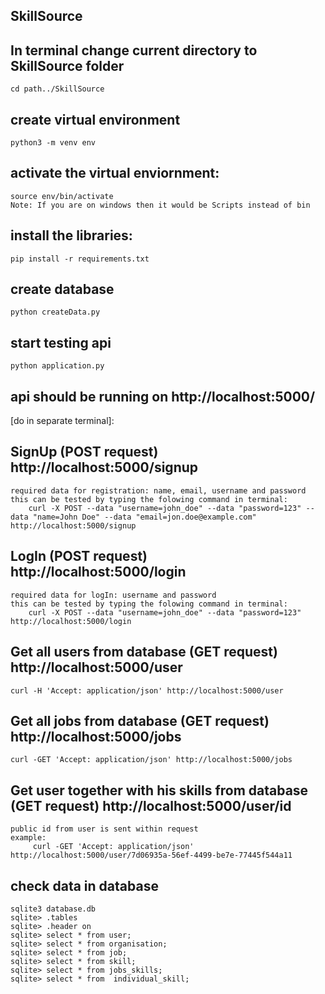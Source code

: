 ## SkillSource
## In terminal change current directory to SkillSource folder
    cd path../SkillSource
## create virtual environment
    python3 -m venv env

## activate the virtual enviornment:
    source env/bin/activate
    Note: If you are on windows then it would be Scripts instead of bin

## install the libraries:
    pip install -r requirements.txt

## create database
    python createData.py

## start testing api
    python application.py

## api should be running on http://localhost:5000/

[do in separate terminal]:

## SignUp (POST request) http://localhost:5000/signup 

    required data for registration: name, email, username and password
    this can be tested by typing the folowing command in terminal:
        curl -X POST --data "username=john_doe" --data "password=123" --data "name=John Doe" --data "email=jon.doe@example.com" http://localhost:5000/signup

## LogIn (POST request) http://localhost:5000/login

    required data for logIn: username and password
    this can be tested by typing the folowing command in terminal:
        curl -X POST --data "username=john_doe" --data "password=123" http://localhost:5000/login

## Get all users from database (GET request) http://localhost:5000/user

    curl -H 'Accept: application/json' http://localhost:5000/user

## Get all jobs from database (GET request) http://localhost:5000/jobs

    curl -GET 'Accept: application/json' http://localhost:5000/jobs

## Get user together with his skills from database (GET request) http://localhost:5000/user/id
    public id from user is sent within request
    example:
         curl -GET 'Accept: application/json' http://localhost:5000/user/7d06935a-56ef-4499-be7e-77445f544a11
    
## check data in database
    sqlite3 database.db
    sqlite> .tables
    sqlite> .header on
    sqlite> select * from user;
    sqlite> select * from organisation;
    sqlite> select * from job;
    sqlite> select * from skill;
    sqlite> select * from jobs_skills;
    sqlite> select * from  individual_skill;



    

